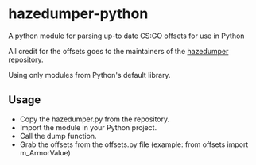 # hazedumper-python
A python module for parsing up-to date CS:GO offsets for use in Python

All credit for the offsets goes to the maintainers of the [hazedumper repository](https://github.com/frk1/hazedumper).

Using only modules from Python's default library.

## Usage
 - Copy the hazedumper.py from the repository.
 - Import the module in your Python project.
 - Call the dump function.
 - Grab the offsets from the offsets.py file (example: from offsets import m_ArmorValue)
